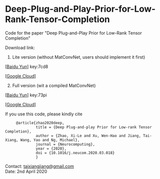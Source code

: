# Deep-Plug-and-Play-Prior-for-Low-Rank-Tensor-Completion
Code for the paper "Deep Plug-and-Play Prior for Low-Rank Tensor Completion"

Download link:
1. Lite version (without MatConvNet, users should implement it first)

[[Baidu Yun](https://pan.baidu.com/s/1Gs-wD8Du8Ic8-NKonYETEg)] key:7cd8

[[Google Cloud](https://drive.google.com/drive/folders/1ExDi4fjJIM19L9WNG9xSHF-xD7svoKxt?usp=sharing)] 

2. Full version (wit a compiled MatConvNet)

[[Baidu Yun](https://pan.baidu.com/s/14NC7rEgJ26XVZ5UaAsAJbA)] key:73pi

[[Google Cloud](https://drive.google.com/file/d/1GVPgeO0MTc8Ci9fQPwIKtlNpUGSv-Gs-/view?usp=sharing)] 


If you use this code, please kindly cite

         @article{zhao2020deep,
                  title = {Deep Plug-and-play Prior for Low-rank Tensor Completion},
                  author = {Zhao, Xi-Le and Xu, Wen-Hao and Jiang, Tai-Xiang, Wang, Yao and Ng, Michael},
                  journal = {Neurocomputing},
                  year = {2020},
                  doi = {10.1016/j.neucom.2020.03.018}
                  }
                  
Contact: taixiangjiang@gmail.com\
Date: 2nd April 2020
